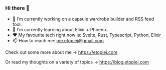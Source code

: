 ### Hi there 👋

- 🔭 I’m currently working on a capsule wardrobe builder and RSS feed tool.
- 🌱 I’m currently learning about Elixir + Phoenix.
- ❤️ My favourite tech right now is: Svelte, Rust, Typescript, Python, Elixir
- 📫 How to reach me: me.etopiei@gmail.com

Check out some more about me -> https://etopiei.com

Or read my thoughts on a variety of topics -> https://blog.etopiei.com
